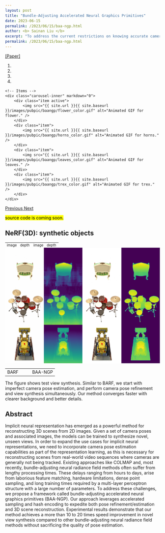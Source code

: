 ```yaml
---
layout: post
title: "Bundle-Adjusting Accelerated Neural Graphics Primitives"
date: 2023-06-15
permalink: /2023/06/15/baa-ngp.html
author: <b> Sainan Liu </b>
excerpt: "To address the current restrictions on knowing accurate camera poses a-priori as well as lengthy training time, we propose a novel approach called Bundle-Adjusting Accelerated Graphics Primitives (BAA-NGP) that can learn to estimate camera poses and optimize the radiance field simultaneously with 10 to 20 times speedup... "
permalink: /2023/06/15/baa-ngp.html
---
```

<p>
    <a href="https://arxiv.org/abs/2306.04166"> [Paper] </a>
</p>

<div markdown="0" id="carousel" class="carousel slide" data-ride="carousel" data-interval="4000" data-pause="hover" >
    <!-- Menu -->
    <ol class="carousel-indicators">
        <li data-target="#carousel" data-slide-to="0" class="active"></li>
        <li data-target="#carousel" data-slide-to="1"></li>
        <li data-target="#carousel" data-slide-to="2"></li>
        <li data-target="#carousel" data-slide-to="3"></li>
    </ol>

    <!-- Items -->
    <div class="carousel-inner" markdown="0">
        <div class="item active">
            <img src="{{ site.url }}{{ site.baseurl }}/images/pubpic/baangp/flower_color.gif" alt="Animated GIF for flower." />
        </div>
        <div class="item">
            <img src="{{ site.url }}{{ site.baseurl }}/images/pubpic/baangp/horns_color.gif" alt="Animated GIF for horns." />
        </div>
        <div class="item">
            <img src="{{ site.url }}{{ site.baseurl }}/images/pubpic/baangp/leaves_color.gif" alt="Animated GIF for leaves." />
        </div>
        <div class="item">
            <img src="{{ site.url }}{{ site.baseurl }}/images/pubpic/baangp/trex_color.gif" alt="Animated GIF for trex." />
        </div>
    </div>
  <a class="left carousel-control" href="#carousel" role="button" data-slide="prev">
    <span class="glyphicon glyphicon-chevron-left" aria-hidden="true"></span>
    <span class="sr-only">Previous</span>
  </a>
  <a class="right carousel-control" href="#carousel" role="button" data-slide="next">
    <span class="glyphicon glyphicon-chevron-right" aria-hidden="true"></span>
    <span class="sr-only">Next</span>
  </a>
</div>

<mark> source code is coming soon. </mark>

<h2>
NeRF(3D): synthetic objects
</h2>

<table class="caption" style="width: 100%; margin: 0 auto -2pt auto; font-size: 80%;">
    <tbody><tr>
        <td style="width: 25%">image</td>
        <td style="width: 25%">depth</td>
        <td style="width: 25%">image</td>
        <td style="width: 25%">depth</td>
    </tr>
    </tbody>
</table>

<style>
    img {
        max-width:100%;
        height: auto;
    }
</style>
<img src="/images/pubpic/baangp/blender_placeholder.png" alt="Animated GIF">

<table class="caption" style="width: 100%;">
    <tbody><tr>
        <td style="width: 50%">BARF</td>
        <td style="width: 50%">BAA-NGP</td>
    </tr>
    </tbody>
</table>

<p>
The figure shows test view synthesis. Similar to BARF, we start with imperfect camera pose estimation, and perform camera pose refinement and view synthesis simultaneously. Our method converges faster with clearer background and better details.
</p>

<h2>
Abstract
</h2>
<div class="text">
<p>
Implicit neural representation has emerged as a powerful method for reconstructing 3D scenes from 2D images. Given a set of camera poses and associated images, the models can be trained to synthesize novel, unseen views. In order to expand the use cases for implicit neural representations, we need to incorporate camera pose estimation capabilities as part of the representation learning, as this is necessary for reconstructing scenes from real-world video sequences where cameras are generally not being tracked. Existing approaches like COLMAP and, most recently, bundle-adjusting neural radiance field methods often suffer from lengthy processing times. These delays ranging from hours to days, arise from laborious feature matching, hardware limitations, dense point sampling, and long training times required by a multi-layer perceptron structure with a large number of parameters. To address these challenges, we propose a framework called bundle-adjusting accelerated neural graphics primitives (BAA-NGP). Our approach leverages accelerated sampling and hash encoding to expedite both pose refinement/estimation and 3D scene reconstruction. Experimental results demonstrate that our method achieves a more than 10 to 20 times speed improvement in novel view synthesis compared to other bundle-adjusting neural radiance field methods without sacrificing the quality of pose estimation.
</p>
</div>




            
